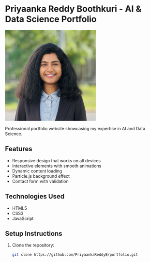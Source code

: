# Priyaanka Reddy Boothkuri - AI & Data Science Portfolio

<!-- ![Portfolio Screenshot](./images/profile.jpg) -->
<img src="./images/profile.jpg" width="300" height="300">

Professional portfolio website showcasing my expertise in AI and Data Science.

## Features

- Responsive design that works on all devices
- Interactive elements with smooth animations
- Dynamic content loading
- Particle.js background effect
- Contact form with validation

## Technologies Used

- HTML5
- CSS3 
- JavaScript

## Setup Instructions

1. Clone the repository:
   ```bash
   git clone https://github.com/PriyaankaReddyB/portfolio.git
